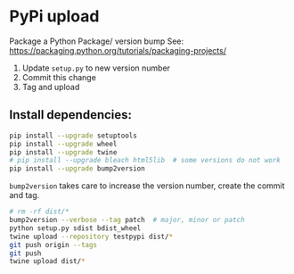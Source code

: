 
# PyPi upload

Package a Python Package/ version bump See: https://packaging.python.org/tutorials/packaging-projects/

1. Update `setup.py` to new version number
2. Commit this change
3. Tag and upload

## Install dependencies:
```bash
pip install --upgrade setuptools
pip install --upgrade wheel
pip install --upgrade twine
# pip install --upgrade bleach html5lib  # some versions do not work
pip install --upgrade bump2version
```

`bump2version` takes care to increase the version number, create the commit and tag.

```bash
# rm -rf dist/*
bump2version --verbose --tag patch  # major, minor or patch
python setup.py sdist bdist_wheel
twine upload --repository testpypi dist/*
git push origin --tags
git push
twine upload dist/*
```
